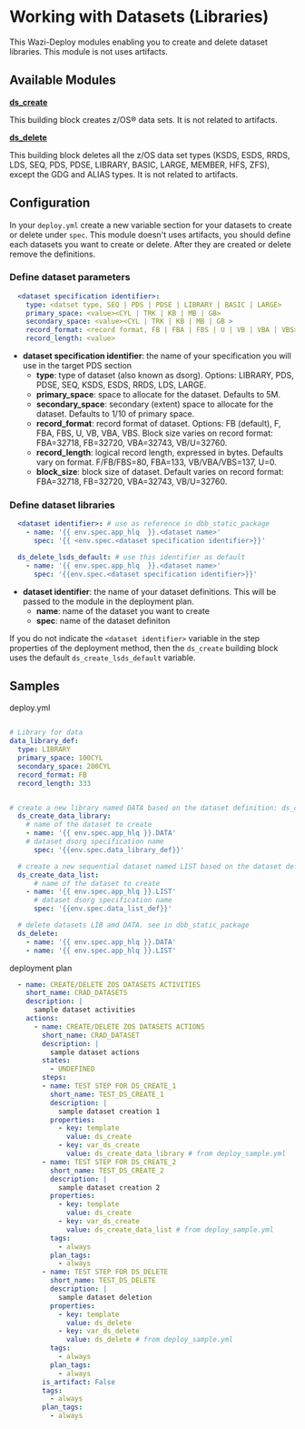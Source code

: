 # Working with Datasets (Libraries)

This Wazi-Deploy modules enabling you to create and delete dataset libraries. This module is not uses artifacts.

## Available Modules

**[ds_create](https://www.ibm.com/docs/en/SSQ2R2_16.0.0/com.ibm.wazi.deploy.doc/wd_templ_ds_create.html)**

This building block creates z/OS® data sets. It is not related to artifacts.

**[ds_delete](https://www.ibm.com/docs/en/SSQ2R2_16.0.0/com.ibm.wazi.deploy.doc/wd_templ_ds_delete.html)**

This building block deletes all the z/OS data set types (KSDS, ESDS, RRDS, LDS, SEQ, PDS, PDSE, LIBRARY, BASIC, LARGE, MEMBER, HFS, ZFS), except the GDG and ALIAS types. It is not related to artifacts.


## Configuration

In your `deploy.yml` create a new variable section for your datasets to create or delete under `spec`. This module doesn't uses artifacts, you should define each datasets you want to create or delete. After they are created or delete remove the definitions.

### Define dataset parameters

``` yaml
  <dataset specification identifier>:
    type: <datset type, SEQ | PDS | PDSE | LIBRARY | BASIC | LARGE>
    primary_space: <value><CYL | TRK | KB | MB | GB>
    secondary_space: <value><CYL | TRK | KB | MB | GB >
    record_format: <record format, FB | FBA | FBS | U | VB | VBA | VBS>
    record_length: <value>
```

- **dataset specification identifier**: the name of your specification you will use in the target PDS section
    - **type**: type of dataset (also known as dsorg). Options: LIBRARY, PDS, PDSE, SEQ, KSDS, ESDS, RRDS, LDS, LARGE.
    - **primary_space**: space to allocate for the dataset. Defaults to 5M.
    - **secondary_space**: secondary (extent) space to allocate for the dataset. Defaults to 1/10 of primary space.
    - **record_format**: record format of dataset. Options: FB (default), F, FBA, FBS, U, VB, VBA, VBS.  Block size varies on record format: FBA=32718,     FB=32720, VBA=32743, VB/U=32760.
    - **record_length**: logical record length, expressed in bytes. Defaults vary on format. F/FB/FBS=80, FBA=133, VB/VBA/VBS=137, U=0.
    - **block_size**:  block size of dataset. Default varies on record format: FBA=32718, FB=32720, VBA=32743, VB/U=32760.


### Define dataset libraries

``` yaml
  <dataset identifier>: # use as reference in dbb_static_package
    - name: '{{ env.spec.app_hlq  }}.<dataset name>'
      spec: '{{ <env.spec.<dataset specification identifier>}}'

  ds_delete_lsds_default: # use this identifier as default
    - name: '{{ env.spec.app_hlq  }}.<dataset name>'
      spec: '{{env.spec.<dataset specification identifier>}}'
```

- **dataset identifier**: the name of your dataset definitions. This will be passed to the module in the deployment plan.
    - **name**: name of the dataset you want to create
    - **spec**: name of the dataset definiton

If you do not indicate the `<dataset identifier>` variable in the step properties of the deployment method, then the `ds_create` building block uses the default `ds_create_lsds_default` variable.

## Samples

deploy.yml

``` yaml

# Library for data
data_library_def:
  type: LIBRARY
  primary_space: 100CYL
  secondary_space: 200CYL
  record_format: FB
  record_length: 333


# create a new library named DATA based on the dataset definition: ds_create_data_library_def. see in dbb_static_package, properties/key/value for TEST_DS_CREATE
  ds_create_data_library:
    # name of the dataset to create
    - name: '{{ env.spec.app_hlq }}.DATA'
    # dataset dsorg specification name
      spec: '{{env.spec.data_library_def}}'

  # create a new sequential dataset named LIST based on the dataset definition: ds_create_data_list_def. see in dbb_static_package, properties/key/value for TEST_DS_CREATE
  ds_create_data_list:
      # name of the dataset to create
    - name: '{{ env.spec.app_hlq }}.LIST'
      # dataset dsorg specification name
      spec: '{{env.spec.data_list_def}}'

  # delete datasets LIB amd DATA. see in dbb_static_package
  ds_delete:
    - name: '{{ env.spec.app_hlq }}.DATA'
    - name: '{{ env.spec.app_hlq }}.LIST'
```

deployment plan

``` yaml
  - name: CREATE/DELETE ZOS DATASETS ACTIVITIES
    short_name: CRAD_DATASETS
    description: |
      sample dataset activities
    actions:
      - name: CREATE/DELETE ZOS DATASETS ACTIONS
        short_name: CRAD_DATASET
        description: |
          sample dataset actions
        states:
          - UNDEFINED
        steps:
        - name: TEST STEP FOR DS_CREATE_1
          short_name: TEST_DS_CREATE_1
          description: |
            sample dataset creation 1
          properties:
            - key: template
              value: ds_create
            - key: var_ds_create
              value: ds_create_data_library # from deploy_sample.yml
        - name: TEST STEP FOR DS_CREATE_2
          short_name: TEST_DS_CREATE_2
          description: |
            sample dataset creation 2
          properties:
            - key: template
              value: ds_create
            - key: var_ds_create
              value: ds_create_data_list # from deploy_sample.yml
          tags:
            - always
          plan_tags:
            - always
        - name: TEST STEP FOR DS_DELETE
          short_name: TEST_DS_DELETE
          description: |
            sample dataset deletion
          properties:
            - key: template
              value: ds_delete
            - key: var_ds_delete
              value: ds_delete # from deploy_sample.yml
          tags:
            - always
          plan_tags:
            - always
        is_artifact: False
        tags:
          - always
        plan_tags:
          - always

```
